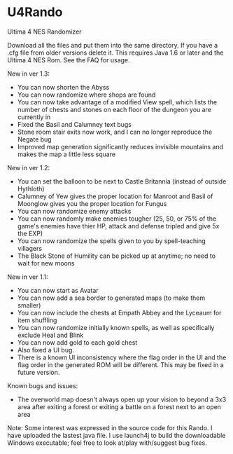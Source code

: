 # U4Rando
Ultima 4 NES Randomizer

Download all the files and put them into the same directory.  If you have a .cfg file from older versions delete it.  This requires Java 1.6 or later and the Ultima 4 NES Rom.
See the FAQ for usage.

New in ver 1.3:
- You can now shorten the Abyss
- You can now randomize where shops are found
- You can now take advantage of a modified View spell, which lists the number of chests and stones on each floor of the dungeon you are currently in
- Fixed the Basil and Calumney text bugs
- Stone room stair exits now work, and I can no longer reproduce the Negate bug
- Improved map generation significantly reduces invisible mountains and makes the map a little less square

New in ver 1.2:
- You can set the balloon to be next to Castle Britannia (instead of outside Hythloth)
- Calumney of Yew gives the proper location for Manroot and Basil of Moonglow gives you the proper location for Fungus
- You can now randomize enemy attacks
- You can now randomly make enemies tougher (25, 50, or 75% of the game's enemies have thier HP, attack and defense tripled and give 5x the EXP)
- You can now randomize the spells given to you by spell-teaching villagers
- The Black Stone of Humility can be picked up at anytime; no need to wait for new moons

New in ver 1.1:
- You can now start as Avatar
- You can now add a sea border to generated maps (to make them smaller)
- You can now include the chests at Empath Abbey and the Lyceaum for item shuffling
- You can now randomize initially known spells, as well as specifically exclude Heal and Blink
- You can now add gold to each gold chest
- Also fixed a UI bug.
- There is a known UI inconsistency where the flag order in the UI and the flag order in the generated ROM will be different.  This may be fixed in a future version.

Known bugs and issues:
- The overworld map doesn't always open up your vision to beyond a 3x3 area after exiting a forest or exiting a battle on a forest next to an open area

Note: Some interest was expressed in the source code for this Rando.  I have uploaded the lastest java file.  I use launch4j to build the downloadable Windows executable; feel free to look at/play with/suggest bug fixes.
